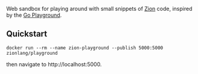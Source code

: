 Web sandbox for playing around with small snippets of [Zion](https://github.com/zionlang/zion)
code, inspired by the [Go Playground](https://play.golang.org/).

Quickstart
----------
```
docker run --rm --name zion-playground --publish 5000:5000 zionlang/playground
```
then navigate to http://localhost:5000.
